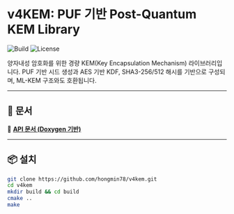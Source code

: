 # v4KEM: PUF 기반 Post-Quantum KEM Library

![Build](https://img.shields.io/badge/build-passing-brightgreen)
![License](https://img.shields.io/badge/license-MIT-blue)

양자내성 암호화를 위한 경량 KEM(Key Encapsulation Mechanism) 라이브러리입니다. PUF 기반 시드 생성과 AES 기반 KDF, SHA3-256/512 해시를 기반으로 구성되며, ML-KEM 구조와도 호환됩니다.

---

## 🔗 문서

📘 **[API 문서 (Doxygen 기반)](https://hongmin78.github.io/v4kem)**

---

## 📦 설치

```bash
git clone https://github.com/hongmin78/v4kem.git
cd v4kem
mkdir build && cd build
cmake ..
make
